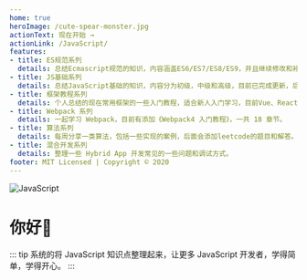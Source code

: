 ```yaml
---
home: true
heroImage: /cute-spear-monster.jpg
actionText: 现在开始 →
actionLink: /JavaScript/
features:
- title: ES规范系列
  details: 总结Ecmascript规范的知识，内容涵盖ES6/ES7/ES8/ES9，并且继续修改和补充。
- title: JS基础系列
  details: 总结JavaScript基础的知识，内容分为初级，中级和高级，目前已完成更新，后续还会继续补充。
- title: 框架教程系列
  details: 个人总结的现在常用框架的一些入门教程，适合新人入门学习，目前Vue、React为主。
- title: Webpack 系列
  details: 一起学习 Webpack，目前有添加《Webpack4 入门教程》，一共 18 章节。
- title: 算法系列
  details: 每周分享一类算法，包括一些实现的案例，后面会添加leetcode的题目和解答。
- title: 混合开发系列
  details: 整理一些 Hybrid App 开发常见的一些问题和调试方式。
footer: MIT Licensed | Copyright © 2020
---
```


![JavaScript](http://images.pingan8787.com/cute-javascript-git.gif)

# 你好👋

::: tip
系统的将 JavaScript 知识点整理起来，让更多 JavaScript 开发者，学得简单，学得开心。
:::
